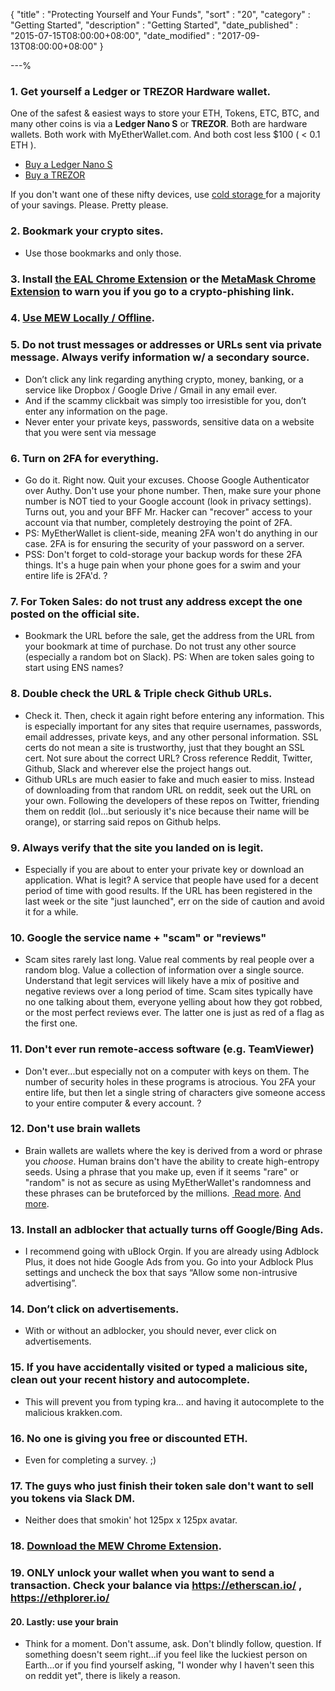 {
"title"       : "Protecting Yourself and Your Funds",
"sort"        : "20",
"category"    : "Getting Started",
"description" : "Getting Started",
"date_published" : "2015-07-15T08:00:00+08:00",
"date_modified"  : "2017-09-13T08:00:00+08:00"
}

---%




### 1. Get yourself a Ledger or TREZOR Hardware wallet.
<p id="pyayfp_1">
One of the safest &amp; easiest ways to store your ETH, Tokens, ETC, BTC, and many other coins is via a <strong>Ledger Nano S</strong> or <strong>TREZOR</strong>. Both are hardware wallets. Both work with MyEtherWallet.com. And both cost less $100 ( &lt; 0.1 ETH ).
</p>
<ul>
  <li id="pyayfl_1">
    <a href='https://www.ledger.com/products/ledger-nano-s?r=fa4b' target='_blank'>Buy a Ledger Nano S</a>
  </li>
  <li id="pyayfl_2">
    <a href='https://trezor.io/?a=myetherwallet.com' target='_blank'> Buy a TREZOR</a>
  </li>
</ul>

<p id="pyayfp_2">
If you don't want one of these nifty devices, use <a href='https://kb.myetherwallet.com/offline/ethereum-cold-storage-with-myetherwallet.html' target='_blank'>cold storage </a> for a majority of your savings. Please. Pretty please.
</p>

### 2. Bookmark your crypto sites.
<ul>
  <li id="pyayfl_3">
    Use those bookmarks and only those.
  </li>
</ul>

### 3. Install [the EAL Chrome Extension](https://chrome.google.com/webstore/detail/etheraddresslookup/pdknmigbbbhmllnmgdfalmedcmcefdfn) or the [MetaMask Chrome Extension](https://chrome.google.com/webstore/detail/metamask/nkbihfbeogaeaoehlefnkodbefgpgknn) to warn you if you go to a crypto-phishing link.

### 4. [Use MEW Locally / Offline](https://kb.myetherwallet.com/offline/running-myetherwallet-locally.html).

### 5. Do not trust messages or addresses or URLs sent via private message. Always verify information w/ a secondary source.
<ul>
  <li id="pyayfl_4">
    Don’t click any link regarding anything crypto, money, banking, or a service like Dropbox / Google Drive / Gmail in any email ever.
  </li>
  <li id="pyayfl_5">
    And if the scammy clickbait was simply too irresistible for you, don’t enter any information on the page.
  </li>
  <li id="pyayfl_6">
    Never enter your private keys, passwords, sensitive data on a website that you were sent via message
  </li>
</ul>

### 6. Turn on 2FA for everything.
<ul>
  <li id="pyayfl_7">
    Go do it. Right now. Quit your excuses. Choose Google Authenticator over Authy. Don't use your phone number. Then, make sure your phone number is NOT tied to your Google account (look in privacy settings). Turns out, you and your BFF Mr. Hacker can "recover" access to your account via that number, completely destroying the point of 2FA.
  </li>
  <li id="pyayfl_8">
    PS: MyEtherWallet is client-side, meaning 2FA won't do anything in our case. 2FA is for ensuring the security of your password on a server.
  </li>
  <li id="pyayfl_9">
    PSS: Don't forget to cold-storage your backup words for these 2FA things. It's a huge pain when your phone goes for a swim and your entire life is 2FA'd. ?
  </li>
</ul>

### 7. For Token Sales: do not trust any address except the one posted on the official site.
<ul>
  <li id="pyayfl_10">
    Bookmark the URL before the sale, get the address from the URL from your bookmark at time of purchase. Do not trust any other source (especially a random bot on Slack). PS: When are token sales going to start using ENS names?
  </li>
</ul>

### 8. Double check the URL & Triple check Github URLs.
<ul>
  <li id="pyayfl_11">
    Check it. Then, check it again right before entering any information. This is especially important for any sites that require usernames, passwords, email addresses, private keys, and any other personal information. SSL certs do not mean a site is trustworthy, just that they bought an SSL cert. Not sure about the correct URL? Cross reference Reddit, Twitter, Github, Slack and wherever else the project hangs out.
  </li>
  <li id="pyayfl_12">
    Github URLs are much easier to fake and much easier to miss. Instead of downloading from that random URL on reddit, seek out the URL on your own. Following the developers of these repos on Twitter, friending them on reddit (lol...but seriously it's nice because their name will be orange), or starring said repos on Github helps.
  </li>
</ul>

### 9. Always verify that the site you landed on is legit.
<ul>
  <li id="pyayfl_13">
    Especially if you are about to enter your private key or download an application. What is legit? A service that people have used for a decent period of time with good results. If the URL has been registered in the last week or the site "just launched", err on the side of caution and avoid it for a while.
  </li>
</ul>

### 10. Google the service name + "scam" or "reviews"
 <ul>
   <li id="pyayfl_14">
     Scam sites rarely last long. Value real comments by real people over a random blog. Value a collection of information over a single source. Understand that legit services will likely have a mix of positive and negative reviews over a long period of time. Scam sites typically have no one talking about them, everyone yelling about how they got robbed, or the most perfect reviews ever. The latter one is just as red of a flag as the first one.
   </li>
 </ul>

### 11. Don't ever run remote-access software (e.g. TeamViewer)
<ul>
  <li id="pyayfl_15">
    Don't ever...but especially not on a computer with keys on them. The number of security holes in these programs is atrocious. You 2FA your entire life, but then let a single string of characters give someone access to your entire computer & every account. ?
  </li>
</ul>

### 12. Don't use brain wallets
<ul>
  <li id="pyayfl_16">
    Brain wallets are wallets where the key is derived from a word or phrase you <em>choose</em>. Human brains don't have the ability to create high-entropy seeds. Using a phrase that you make up, even if it seems "rare" or "random" is not as secure as using MyEtherWallet's randomness and these phrases can be bruteforced by the millions. <a href='https://arstechnica.com/security/2013/10/how-the-bible-and-youtube-are-fueling-the-next-frontier-of-password-cracking/' target='_blank'> Read more</a>. <a href='https://arstechnica.com/security/2016/02/password-cracking-attacks-on-bitcoin-wallets-net-103000/' target='_blank'> And more</a>.
  </li>
</ul>

### 13. Install an adblocker that actually turns off Google/Bing Ads.
<ul>
  <li id="pyayfl_17">
    I recommend going with uBlock Orgin. If you are already using Adblock Plus, it does not hide Google Ads from you. Go into your Adblock Plus settings and uncheck the box that says “Allow some non-intrusive advertising”.
  </li>
</ul>

### 14. Don’t click on advertisements.
<ul>
  <li id="pyayfl_18">
    With or without an adblocker, you should never, ever click on advertisements.
  </li>
</ul>

### 15. If you have accidentally visited or typed a malicious site, clean out your recent history and autocomplete.
<ul>
  <li id="pyayfl_19">
    This will prevent you from typing kra… and having it autocomplete to the malicious krakken.com.
  </li>
</ul>


### 16. No one is giving you free or discounted ETH.
<ul>
  <li id="pyayfl_20">
    Even for completing a survey. ;)
  </li>
</ul>

### 17. The guys who just finish their token sale don't want to sell you tokens via Slack DM.
<ul>
  <li id="pyayfl_21">
    Neither does that smokin' hot 125px x 125px avatar.
  </li>
</ul>

### 18. <a href='https://chrome.google.com/webstore/detail/myetherwallet/nlbmnnijcnlegkjjpcfjclmcfggfefdm?hl=en' target='_blank'> Download the MEW Chrome Extension</a>.

### 19. ONLY unlock your wallet when you want to send a transaction. Check your balance via <a href='https://etherscan.io/' target='_blank'> https://etherscan.io/ </a>, <a href='https://ethplorer.io/' target='_blank'>https://ethplorer.io/</a>

#### 20. Lastly: use your brain
<ul>
  <li id="pyayfl_22">
    Think for a moment. Don't assume, ask. Don't blindly follow, question. If something doesn't seem right...if you feel like the luckiest person on Earth...or if you find yourself asking, "I wonder why I haven't seen this on reddit yet", there is likely a reason.
  </li>
</ul>
